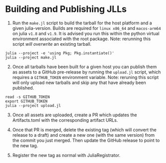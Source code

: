 # Building and Publishing JLLs

1. Run the `make.jl` script to build the tarball for the host platform and a given julia-version.
Builds are required for `linux x86_64` and `macos-arm64` on julia `v1.8` and `v1.9`.
It is advised you run this within the python virtual environment associated with the root package.
Note: rerunning this script _will overwrite_ an existing tarball.
```
julia --project -e 'using Pkg; Pkg.instantiate()'
julia --project make.jl
```

2. Once all tarballs have been built for a given host you can publish them as assets to a GitHub pre-release by running the `upload.jl` script, which requires a `GITHUB_TOKEN` environment variable.
Note: reruning this script will only upload new tarballs and skip any that have already been published.
```
read -s GITHUB_TOKEN
export GITHUB_TOKEN
julia --project upload.jl
```

3. Once all assets are uploaded, create a PR which updates the Artifacts.toml with the corresponding artifact URLs. 
<!-- TODO: The CI workflows for this PR can run successfully and the referenced artifacts will be accessible. -->

4. Once that PR is merged, delete the existing tag (which will convert the release to a draft) and create a new one (with the same version) from the commit you just merged.
Then update the GitHub release to point to the new tag.

5. Register the new tag as normal with JuliaRegistrator.
